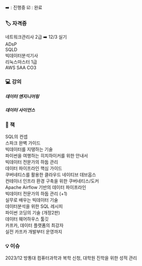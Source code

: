 
➡️ : 진행중  ☑️ : 완료  


### 🏷️ 자격증  
네트워크관리사 2급 ➡️ 12/3 실기  
ADsP  
SQLD  
빅데이터분석기사  
리눅스마스터 1급  
AWS SAA CO3  

### 💻 강의  
##### 데이터 엔지니어링
##### 데이터 사이언스

### 📔 책  
SQL의 컨셉  
스파크 완벽 가이드  
빅데이터를 지탱하는 기술  
파이썬을 여행하는 히치하이커를 위한 안내서  
빅데이터 전문가의 하둡 관리  
데이터 파이프라인 핵심 가이드  
쿠버네티스를 활용한 클라우드 네이티브 데브옵스  
컨테이너 인프라 환경 구축을 위한 쿠버네티스/도커  
Apache Airflow 기반의 데이터 파이프라인  
빅데이터 전문가의 하둡 관리 (+1)  
실무로 배우는 빅데이터 기술  
데이터분석을 위한 SQL 레시피  
파이썬 코딩의 기술 (개정2판)  
데이터 웨어하우스 툴깃  
카프카, 데이터 플랫폼의 최강자  
실전 카프카 개발부터 운영까지  
  
### 💡 이슈  
2023/12 방통대 컴퓨터과학과 복학 신청, 대학원 진학을 위한 성적 관리  
